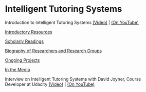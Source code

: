 
# Intelligent Tutoring Systems


Introduction to Intelligent Tutoring Systems [(Video)](https://www.udacity.com/course/viewer#%21/c-ud915/l-4855129497/m-4860999835) | [(On YouTube)](https://www.youtube.com/watch?v=JKFujZMfObo)

[Introductory Resources](https://www.udacity.com/wiki/Educational_Technology/Intelligent_Tutoring_Systems/Introductory_Resources)

[Scholarly Readings](https://www.udacity.com/wiki/Educational_Technology/Intelligent_Tutoring_Systems/Scholarly_Readings)

[Biography of Researchers and Research Groups](https://www.udacity.com/wiki/Educational_Technology/Intelligent_Tutoring_Systems/Biography_of_Researchers_and_Research_Groups)

[Ongoing Projects](https://www.udacity.com/wiki/Educational_Technology/Intelligent_Tutoring_Systems/Ongoing_Projects)

[In the Media](https://www.udacity.com/wiki/Educational_Technology/Intelligent_Tutoring_Systems/In_the_Media)

Interview on Intelligent Tutoring Systems with David Joyner, Course Developer at Udacity [(Video)](https://www.udacity.com/course/viewer#%21/c-ud915/l-4855129497/m-4947549021) | [(On YouTube)](https://www.youtube.com/watch?v=Z78ecsa2JD4)

